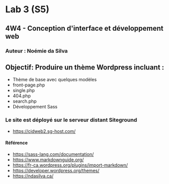 # Lab 3 (S5)
## 4W4 - Conception d'interface et développement web
### Auteur : Noémie da Silva

## Objectif: Produire un thème Wordpress incluant :

- Thème de base avec quelques modèles
- front-page.php
- single.php
- 404.php
- search.php
- Développement Sass

### Le site est déployé sur le serveur distant Siteground
- https://cidweb2.sg-host.com/

#### Référence
- https://sass-lang.com/documentation/
- https://www.markdownguide.org/
- https://fr-ca.wordpress.org/plugins/import-markdown/
- https://developer.wordpress.org/themes/
- https://ndasilva.ca/

